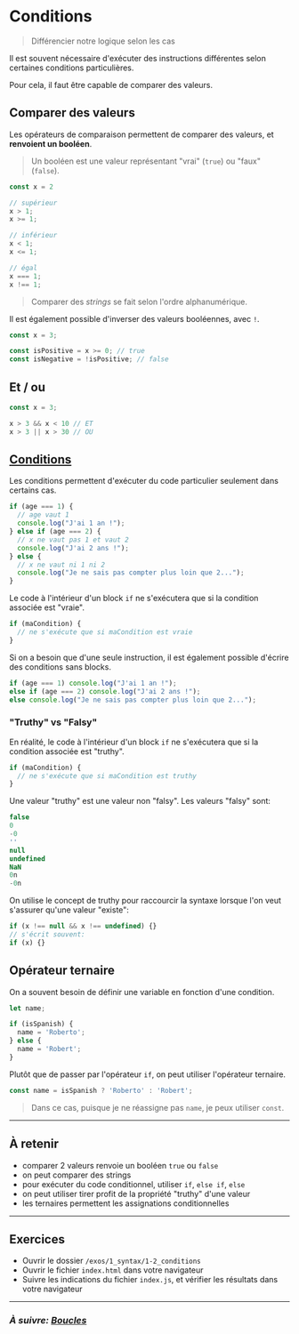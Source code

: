 # Conditions

> Différencier notre logique selon les cas

Il est souvent nécessaire d'exécuter des instructions différentes selon certaines conditions particulières.

Pour cela, il faut être capable de comparer des valeurs.

## Comparer des valeurs

Les opérateurs de comparaison permettent de comparer des valeurs, et **renvoient
un booléen**.

> Un booléen est une valeur représentant "vrai" (`true`) ou "faux" (`false`).

```js
const x = 2

// supérieur
x > 1;
x >= 1;

// inférieur
x < 1;
x <= 1;

// égal
x === 1;
x !== 1;
```

> Comparer des *strings* se fait selon l'ordre alphanumérique.

Il est également possible d'inverser des valeurs booléennes, avec `!`.

```js
const x = 3;

const isPositive = x >= 0; // true
const isNegative = !isPositive; // false
```

## Et / ou

```js
const x = 3;

x > 3 && x < 10 // ET
x > 3 || x > 30 // OU
```

## [Conditions](https://dorey.github.io/JavaScript-Equality-Table/)

Les conditions permettent d'exécuter du code particulier seulement dans certains
cas.

```js
if (age === 1) {
  // age vaut 1
  console.log("J'ai 1 an !");
} else if (age === 2) {
  // x ne vaut pas 1 et vaut 2
  console.log("J'ai 2 ans !");
} else {
  // x ne vaut ni 1 ni 2
  console.log("Je ne sais pas compter plus loin que 2...");
}
```


Le code à l'intérieur d'un block `if` ne s'exécutera que si la condition associée est "vraie".

```js
if (maCondition) {
  // ne s'exécute que si maCondition est vraie
}
```

Si on a besoin que d'une seule instruction, il est également possible d'écrire des conditions sans blocks.

```js
if (age === 1) console.log("J'ai 1 an !");
else if (age === 2) console.log("J'ai 2 ans !");
else console.log("Je ne sais pas compter plus loin que 2...");
```

### "Truthy" vs "Falsy"

En réalité, le code à l'intérieur d'un block `if` ne s'exécutera que si la condition associée est "truthy".

```js
if (maCondition) {
  // ne s'exécute que si maCondition est truthy
}
```

Une valeur "truthy" est une valeur non "falsy". Les valeurs "falsy" sont:
```js
false
0
-0
''
null
undefined
NaN
0n
-0n
```

On utilise le concept de truthy pour raccourcir la syntaxe lorsque l'on veut s'assurer qu'une valeur "existe":

```js
if (x !== null && x !== undefined) {}
// s'écrit souvent:
if (x) {}
```

## Opérateur ternaire

On a souvent besoin de définir une variable en fonction d'une condition.

```js
let name;

if (isSpanish) {
  name = 'Roberto';
} else {
  name = 'Robert';
}
```

Plutôt que de passer par l'opérateur `if`, on peut utiliser l'opérateur ternaire.

```js
const name = isSpanish ? 'Roberto' : 'Robert';
```

> Dans ce cas, puisque je ne réassigne pas `name`, je peux utiliser `const`.

---

## À retenir

- comparer 2 valeurs renvoie un booléen `true` ou `false`
- on peut comparer des strings
- pour exécuter du code conditionnel, utiliser `if`, `else if`, `else`
- on peut utiliser tirer profit de la propriété "truthy" d'une valeur
- les ternaires permettent les assignations conditionnelles

---

## Exercices

- Ouvrir le dossier `/exos/1_syntax/1-2_conditions`
- Ouvrir le fichier `index.html` dans votre navigateur
- Suivre les indications du fichier `index.js`, et vérifier les résultats dans votre navigateur

---

### _À suivre: [Boucles](./1-3_loops.md)_
